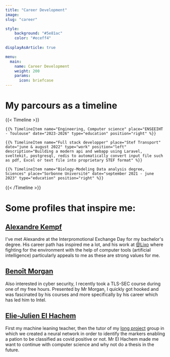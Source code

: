 ```yaml
---
title: "Career Development"
image:
slug: "career"

style:
    background: "#5e81ac"
    color: "#eceff4"
  
displayAsArticle: true

menu:
  main:
    name: Career Development
    weight: 200
    params:
      icon: briefcase
---
```


# My parcours as a timeline

{{< Timeline >}}

    {{% TimelineItem name="Engineering, Computer science" place="ENSEEIHT - Toulouse" date="2023-2026" type="education" position="right" %}}

    {{% TimelineItem name="Full stack developper" place="Stef Transport" date="june & august 2022" type="work" position="left" description="Building a modern api and webapp using Laravel, sveltekit, postgresql, redis to automatically convert input file such as pdf, Excel or text file into proprietary STEF format" %}}

    {{% TimelineItem name="Biology-Modeling Data analysis degree, Sciences" place="Sorbonne Université" date="september 2021 - june 2023" type="education" position="right" %}}
    
{{< /Timeline >}}

# Some profiles that inspire me: 

## [Alexandre Kempf](https://www.linkedin.com/in/alexandre-kempf-7aab53109/)

I've met Alexandre at the Interpromotional Exchange Day for my bachelor's degree. His career path has inspired me a lot, and his work at [@Lixo](https://www.linkedin.com/company/lixo-technologies/) where fighting for the environment with the help of computer tools (artificial intelligence) particularly appeals to me as these are strong values for me.

## [Benoît Morgan](https://fr.linkedin.com/in/beno%C3%AEt-morgan-83b6a256/)

Also interested in cyber security, I recently took a TLS-SEC course during one of my free hours. Presented by Mr Morgan, I quickly got hooked and was fascinated by his courses and more specifically by his career which has led him to Intel.

## [Elie-Julien El Hachem](https://www.linkedin.com/in/elie-julien-el-hachem/)

First my machine leaning teacher, then the tutor of my [long project](https://github.com/LeGmask/COVID_cyTOF) group in which we created a neural network in order to identify the markers enabling a pation to be classified as covid positive or not. Mr El Hachem made me want to continue with computer science and why not do a thesis in the future.

